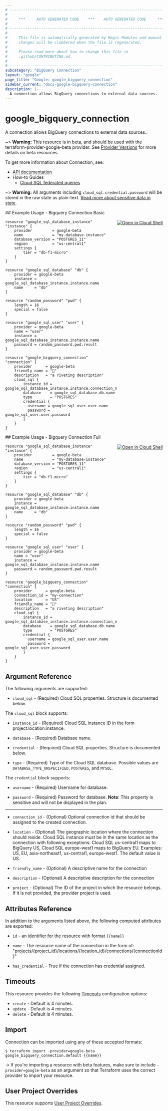```yaml
---
# ----------------------------------------------------------------------------
#
#     ***     AUTO GENERATED CODE    ***    AUTO GENERATED CODE     ***
#
# ----------------------------------------------------------------------------
#
#     This file is automatically generated by Magic Modules and manual
#     changes will be clobbered when the file is regenerated.
#
#     Please read more about how to change this file in
#     .github/CONTRIBUTING.md.
#
# ----------------------------------------------------------------------------
subcategory: "BigQuery Connection"
layout: "google"
page_title: "Google: google_bigquery_connection"
sidebar_current: "docs-google-bigquery-connection"
description: |-
  A connection allows BigQuery connections to external data sources.
---
```


# google\_bigquery\_connection

A connection allows BigQuery connections to external data sources..

~> **Warning:** This resource is in beta, and should be used with the terraform-provider-google-beta provider.
See [Provider Versions](https://terraform.io/docs/providers/google/guides/provider_versions.html) for more details on beta resources.

To get more information about Connection, see:

* [API documentation](https://cloud.google.com/bigquery/docs/reference/bigqueryconnection/rest/v1beta1/projects.locations.connections/create)
* How-to Guides
    * [Cloud SQL federated queries](https://cloud.google.com/bigquery/docs/cloud-sql-federated-queries)

~> **Warning:** All arguments including `cloud_sql.credential.password` will be stored in the raw
state as plain-text. [Read more about sensitive data in state](/docs/state/sensitive-data.html).

<div class = "oics-button" style="float: right; margin: 0 0 -15px">
  <a href="https://console.cloud.google.com/cloudshell/open?cloudshell_git_repo=https%3A%2F%2Fgithub.com%2Fterraform-google-modules%2Fdocs-examples.git&cloudshell_working_dir=bigquery_connection_basic&cloudshell_image=gcr.io%2Fgraphite-cloud-shell-images%2Fterraform%3Alatest&open_in_editor=main.tf&cloudshell_print=.%2Fmotd&cloudshell_tutorial=.%2Ftutorial.md" target="_blank">
    <img alt="Open in Cloud Shell" src="//gstatic.com/cloudssh/images/open-btn.svg" style="max-height: 44px; margin: 32px auto; max-width: 100%;">
  </a>
</div>
## Example Usage - Bigquery Connection Basic


```hcl
resource "google_sql_database_instance" "instance" {
    provider         = google-beta
    name             = "my-database-instance"
    database_version = "POSTGRES_11"
    region           = "us-central1"
    settings {
		tier = "db-f1-micro"
	}
}

resource "google_sql_database" "db" {
    provider = google-beta
    instance = google_sql_database_instance.instance.name
    name     = "db"
}

resource "random_password" "pwd" {
    length = 16
    special = false
}

resource "google_sql_user" "user" {
    provider = google-beta
    name = "user"
    instance = google_sql_database_instance.instance.name
    password = random_password.pwd.result
}

resource "google_bigquery_connection" "connection" {
    provider      = google-beta
    friendly_name = "👋"
    description   = "a riveting description"
    cloud_sql {
        instance_id = google_sql_database_instance.instance.connection_name
        database    = google_sql_database.db.name
        type        = "POSTGRES"
        credential {
          username = google_sql_user.user.name
          password = google_sql_user.user.password
        }
    }
}
```
<div class = "oics-button" style="float: right; margin: 0 0 -15px">
  <a href="https://console.cloud.google.com/cloudshell/open?cloudshell_git_repo=https%3A%2F%2Fgithub.com%2Fterraform-google-modules%2Fdocs-examples.git&cloudshell_working_dir=bigquery_connection_full&cloudshell_image=gcr.io%2Fgraphite-cloud-shell-images%2Fterraform%3Alatest&open_in_editor=main.tf&cloudshell_print=.%2Fmotd&cloudshell_tutorial=.%2Ftutorial.md" target="_blank">
    <img alt="Open in Cloud Shell" src="//gstatic.com/cloudssh/images/open-btn.svg" style="max-height: 44px; margin: 32px auto; max-width: 100%;">
  </a>
</div>
## Example Usage - Bigquery Connection Full


```hcl
resource "google_sql_database_instance" "instance" {
    provider         = google-beta
    name             = "my-database-instance"
    database_version = "POSTGRES_11"
    region           = "us-central1"
    settings {
		tier = "db-f1-micro"
	}
}

resource "google_sql_database" "db" {
    provider = google-beta
    instance = google_sql_database_instance.instance.name
    name     = "db"
}

resource "random_password" "pwd" {
    length = 16
    special = false
}

resource "google_sql_user" "user" {
    provider = google-beta
    name = "user"
    instance = google_sql_database_instance.instance.name
    password = random_password.pwd.result
}

resource "google_bigquery_connection" "connection" {
    provider      = google-beta
    connection_id = "my-connection"
    location      = "US"
    friendly_name = "👋"
    description   = "a riveting description"
    cloud_sql {
        instance_id = google_sql_database_instance.instance.connection_name
        database    = google_sql_database.db.name
        type        = "POSTGRES"
        credential {
          username = google_sql_user.user.name
          password = google_sql_user.user.password
        }
    }
}
```

## Argument Reference

The following arguments are supported:


* `cloud_sql` -
  (Required)
  Cloud SQL properties.
  Structure is documented below.


The `cloud_sql` block supports:

* `instance_id` -
  (Required)
  Cloud SQL instance ID in the form project:location:instance.

* `database` -
  (Required)
  Database name.

* `credential` -
  (Required)
  Cloud SQL properties.
  Structure is documented below.

* `type` -
  (Required)
  Type of the Cloud SQL database.
  Possible values are `DATABASE_TYPE_UNSPECIFIED`, `POSTGRES`, and `MYSQL`.


The `credential` block supports:

* `username` -
  (Required)
  Username for database.

* `password` -
  (Required)
  Password for database.
  **Note**: This property is sensitive and will not be displayed in the plan.

- - -


* `connection_id` -
  (Optional)
  Optional connection id that should be assigned to the created connection.

* `location` -
  (Optional)
  The geographic location where the connection should reside.
  Cloud SQL instance must be in the same location as the connection
  with following exceptions: Cloud SQL us-central1 maps to BigQuery US, Cloud SQL europe-west1 maps to BigQuery EU.
  Examples: US, EU, asia-northeast1, us-central1, europe-west1. The default value is US.

* `friendly_name` -
  (Optional)
  A descriptive name for the connection

* `description` -
  (Optional)
  A descriptive description for the connection

* `project` - (Optional) The ID of the project in which the resource belongs.
    If it is not provided, the provider project is used.


## Attributes Reference

In addition to the arguments listed above, the following computed attributes are exported:

* `id` - an identifier for the resource with format `{{name}}`

* `name` -
  The resource name of the connection in the form of: 
  "projects/{project_id}/locations/{location_id}/connections/{connectionId}"

* `has_credential` -
  True if the connection has credential assigned.


## Timeouts

This resource provides the following
[Timeouts](/docs/configuration/resources.html#timeouts) configuration options:

- `create` - Default is 4 minutes.
- `update` - Default is 4 minutes.
- `delete` - Default is 4 minutes.

## Import

Connection can be imported using any of these accepted formats:

```
$ terraform import -provider=google-beta google_bigquery_connection.default {{name}}
```

-> If you're importing a resource with beta features, make sure to include `-provider=google-beta`
as an argument so that Terraform uses the correct provider to import your resource.

## User Project Overrides

This resource supports [User Project Overrides](https://www.terraform.io/docs/providers/google/guides/provider_reference.html#user_project_override).
